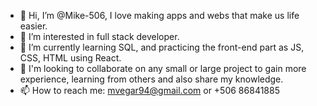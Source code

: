 - 👋 Hi, I’m @Mike-506, I love making apps and webs that make us life easier.
- 👀 I’m interested in full stack developer.
- 🌱 I’m currently learning SQL, and practicing the front-end part as JS, CSS, HTML using React.
- 💞️ I'm looking to collaborate on any small or large project to gain more experience, learning from others and also share my knowledge.
- 📫 How to reach me: mvegar94@gmail.com or +506 86841885

<!---
Mike-506/Mike-506 is a ✨ special ✨ repository because its `README.md` (this file) appears on your GitHub profile.
You can click the Preview link to take a look at your changes.
--->
